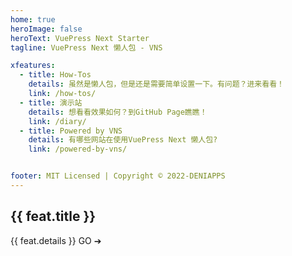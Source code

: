 ```yaml
---
home: true
heroImage: false
heroText: VuePress Next Starter
tagline: VuePress Next 懒人包 - VNS

xfeatures:
  - title: How-Tos
    details: 虽然是懒人包，但是还是需要简单设置一下。有问题？进来看看！
    link: /how-tos/
  - title: 演示站
    details: 想看看效果如何？到GitHub Page瞧瞧！
    link: /diary/
  - title: Powered by VNS
    details: 有哪些网站在使用VuePress Next 懒人包?
    link: /powered-by-vns/


footer: MIT Licensed | Copyright © 2022-DENIAPPS
---
```


<div class="features">
  <div class="feature" v-for="feat in $page.frontmatter.xfeatures">
    <h2><a v-bind:href="feat.link">{{ feat.title }}</a></h2>
    <p>{{ feat.details }} <a v-bind:href="feat.link">GO &#10132;</a></p>
  </div>
</div>
